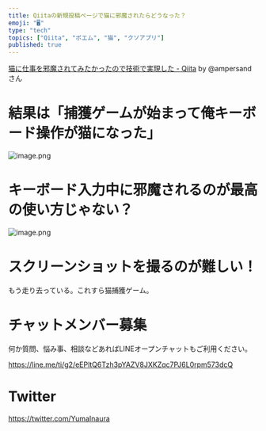 ```yaml
---
title: Qiitaの新規投稿ページで猫に邪魔されたらどうなった？
emoji: "🖥"
type: "tech"
topics: ["Qiita", "ポエム", "猫", "クソアプリ"]
published: true
---
```


[猫に仕事を邪魔されてみたかったので技術で実現した - Qiita](https://qiita.com/ampersand/items/7180f657b3d0a0c05734) by @ampersand さん


# 結果は「捕獲ゲームが始まって俺キーボード操作が猫になった」


![image.png](https://qiita-image-store.s3.amazonaws.com/0/89618/1d286d8e-eef2-9142-bf90-af92361b0158.png)

# キーボード入力中に邪魔されるのが最高の使い方じゃない？

![image.png](https://qiita-image-store.s3.amazonaws.com/0/89618/b4b84edd-3570-ee6a-d2a4-8f54c3a29f5d.png)

# スクリーンショットを撮るのが難しい！

もう走り去っている。これすら猫捕獲ゲーム。








<!-- Update From Qiita API -->

# チャットメンバー募集


何か質問、悩み事、相談などあればLINEオープンチャットもご利用ください。

https://line.me/ti/g2/eEPltQ6Tzh3pYAZV8JXKZqc7PJ6L0rpm573dcQ





# Twitter


https://twitter.com/YumaInaura


<!-- Update From Qiita API -->



